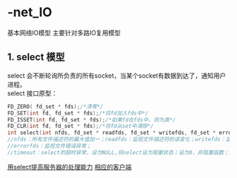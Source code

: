 # -net_IO
基本网络IO模型
主要针对多路IO复用模型

## 1. select 模型
select 会不断轮询所负责的所有socket，当某个socket有数据到达了，通知用户进程。<br>
select 接口原型：<br>
```c
FD_ZERO( fd_set * fds);/*清零*/
FD_SET(int fd, fd_set * fds);/*将fd加入fds中*/
FD_ISSET(int fd, fd_set * fds);/*如果fd在fds中，则为真*/
FD_CLR(int fd, fd_set * fds);/*将fd从set中清除*/
int select(int nfds, fd_set * readfds, fd_set * writefds, fd_set * errorfds, struct timeval *timeout);
//nfds：所有文件描述符的最大值加一；readfds：监视文件描述符的读变化；writefds：监视文件描述符的写变化；
//errorfds：监视文件错误异常；
//timeout：select的超时异常，设为NULL,将select设为阻塞状态；设为0，非阻塞函数；大于0，表示等待的超时时间
```
[用select提高服务器的处理能力](https://github.com/liuchenjane/-net_IO/blob/master/server.cpp)
[相应的客户端](https://github.com/liuchenjane/-net_IO/blob/master/client.cpp)
